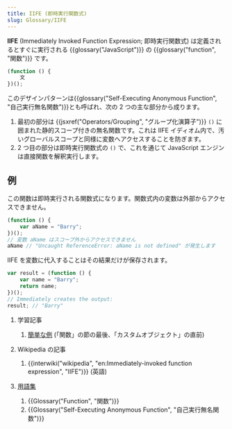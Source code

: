 ```yaml
---
title: IIFE (即時実行関数式)
slug: Glossary/IIFE
---
```

**IIFE** (Immediately Invoked Function Expression; 即時実行関数式) は定義されるとすぐに実行される {{glossary("JavaScript")}} の {{glossary("function", "関数")}} です。

```js
(function () {
    文
})();
```

このデザインパターンは{{glossary("Self-Executing Anonymous Function", "自己実行無名関数")}}とも呼ばれ、次の 2 つの主な部分から成ります。

1.  最初の部分は {{jsxref("Operators/Grouping", "グループ化演算子")}} `()` に囲まれた静的スコープ付きの無名関数です。これは IIFE イディオム内で、汚いグローバルスコープと同様に変数へアクセスすることを防ぎます。
2.  2 つ目の部分は即時実行関数式の `()` で、これを通じて JavaScript エンジンは直接関数を解釈実行します。

## 例

この関数は即時実行される関数式になります。関数式内の変数は外部からアクセスできません。

```js
(function () {
    var aName = "Barry";
})();
// 変数 aName はスコープ外からアクセスできません
aName // "Uncaught ReferenceError: aName is not defined" が発生します
```

IIFE を変数に代入することはその結果だけが保存されます。

```js
var result = (function () {
    var name = "Barry";
    return name;
})();
// Immediately creates the output:
result; // "Barry"
```

1.  学習記事

    1.  [簡単な例](/ja/docs/Web/JavaScript/A_re-introduction_to_JavaScript#Functions) (「関数」の節の最後、「カスタムオブジェクト」の直前)

2.  Wikipedia の記事

    1.  {{interwiki("wikipedia", "en:Immediately-invoked function expression", "IIFE")}} (英語)

3.  [用語集](/ja/docs/Glossary)

    1.  {{Glossary("Function", "関数")}}
    2.  {{Glossary("Self-Executing Anonymous Function", "自己実行無名関数")}}
